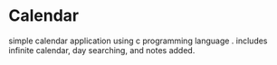 # Calendar
simple calendar application  using c programming language .
includes infinite calendar, day searching, and notes added. 

